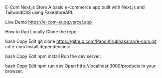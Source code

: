 E-Com Next.js Store
A basic e-commerce app built with Next.js and TailwindCSS using FakeStoreAPI.

Live Demo
https://e-com-euoq.vercel.app

How to Run Locally
Clone the repo:

bash
Copy
Edit
git clone https://github.com/PandiKirubhakaran/e-com.git
cd e-com
Install dependencies:

bash
Copy
Edit
npm install
Run the dev server:

bash
Copy
Edit
npm run dev
Open http://localhost:3000/products in your browser.

